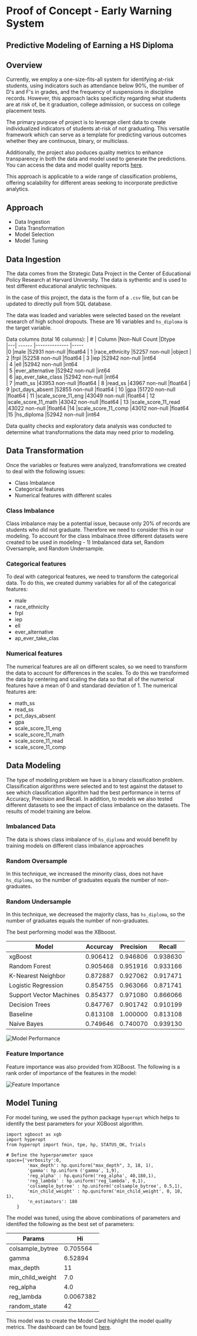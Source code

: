 
# Proof of Concept - Early Warning System

## Predictive Modeling of Earning a HS Diploma

## Overview
Currently, we employ a one-size-fits-all system for identifying at-risk students, using indicators such as attendance below 90%, the number of D's and F's in grades, and the frequency of suspensions in discipline records. However, this approach lacks specificity regarding what students are at risk of, be it graduation, college admission, or success on college placement tests.

The primary purpose of project is to leverage client data to create individualized indicators of students at-risk of not graduating.  This versatile framework which can serve as a template for predicting various outcomes whether they are continuous, binary, or multiclass.

Additionally,  the project also poduces quality metrics to enhance transparency in both the data and model used to generate the predictions.  You can access the data and model quality reports [here](https://rjw-data-poc-early-warning.streamlit.app). 

This approach is applicable to a wide range of classification problems, offering scalability for different areas seeking to incorporate predictive analytics.

## Approach

-  Data Ingestion
-  Data Transformation
-  Model Selection
-  Model Tuning
## Data Ingestion

The data comes from the Strategic Data Project in the Center of Educational Policy Research at Harvard University.  The data is sythentic and is used to test different educational analytic techniques. 

In the case of this project, the data is the form of a `.csv` file, but can be updated to directly pull from SQL database. 

The data was loaded and variables were selected based on the revelant research of high school dropouts.  These are 16 variables and `hs_diploma` is the target variable.  

Data columns (total 16 columns):
| # |  Column               |Non-Null Count  |Dtype  
|---|  ------               |--------------  |-----  
|0  |male                  |52931 non-null  |float64
| 1   |race_ethnicity       |52257 non-null  |object 
| 2   |frpl                 |52258 non-null  |float64
| 3   |iep                  |52942 non-null  |int64  
| 4   |ell                  |52942 non-null  |int64  
| 5   |ever_alternative     |52942 non-null  |int64  
| 6   |ap_ever_take_class   |52942 non-null  |int64  
| 7   |math_ss              |43953 non-null  |float64
| 8   |read_ss              |43967 non-null  |float64
| 9   |pct_days_absent      |52855 non-null  |float64
| 10  |gpa                  |51720 non-null  |float64
| 11  |scale_score_11_eng   |43049 non-null  |float64
| 12  |scale_score_11_math  |43042 non-null  |float64
| 13  |scale_score_11_read  |43022 non-null  |float64
|14  |scale_score_11_comp  |43012 non-null  |float64
|15  |hs_diploma           |52942 non-null  |int64 

Data quality checks and exploratory data analysis was conducted to determine what transformations the data may need prior to modeling. 
## Data Transformation

Once the variables or features were analyzed, transfomrations we created to deal with the following issues:
-  Class Imbalance
-  Categorical features
-  Numerical features with different scales

### Class Imbalance
Class imbalance may be a potential issue, because only 20% of records are students who did not graduate. Therefore we need to consider this in our modeling.  To account for the class imbalnace.three different datasets were created to be used in modeling - 1) Imbalanced data set, Random Oversample, and Random Undersample.

### Categorical features
To deal with categorical features, we need to transform the categorical data.  To do this, we created dummy variables for all of the categorical features:
-  male
-  race_ethnicity
-  frpl
-  iep
-  ell
-  ever_alternative
-  ap_ever_take_clas

### Numerical features  

The numerical features are all on different scales, so we need to transform the data to account for differences in the scales.  To do this we transformed the data by centering and scaling the data so that all of the numerical features have a mean of 0 and standarad deviation of 1.  The numerical features are:
-  math_ss
-  read_ss
-  pct_days_absent
-  gpa
-  scale_score_11_eng
-  scale_score_11_math
-  scale_score_11_read
-  scale_score_11_comp
 
## Data Modeling
  
The type of modeling problem we have is a binary classification problem.  Classification algorithms were selected and to test against the dataset to see which classification algorithm had the best performance in terms of Accuracy, Precision and Recall.  In addition, to models we also tested different datasets to see the impact of class imbalance on the datasets.  The results of model training are below.

### Imbalanced Data  
The data is shows class imbalance of `hs_diploma` and would benefit by training models on different class imbalance approaches
### Random Oversample
In this technique, we increased the minority class, does not have `hs_diploma`, so the number of graduates equals the number of non-graduates.  
### Random Undersample
In this technique, we decreased the majority class, has `hs_diploma`, so the number of graduates equals the number of non-graduates.  

The best performing model was the XBboost.  

|Model | Accurcay | Precision | Recall
|------|----------|-----------|-------
|xgBoost	|0.906412	|0.946806	|0.938630
|Random Forest	|0.905468|	0.951916	|0.933166
|K-Nearest Neighbor|	0.872887|	0.927062	|0.917471
|Logistic Regression	|0.854755	|0.963066|	0.871741
|Support Vector Machines|	0.854377|	0.971080	|0.866066
|Decision Trees|	0.847767|	0.901742	|0.910199
|Baseline	|0.813108	|1.000000	|0.813108
|Naive Bayes|	0.749646	|0.740070	|0.939130

![Model Performance](src/static/model_performance.png)


### Feature Importance
Feature importance was also provided from XGBoost.  The following is a rank order of importance of the features in the model:

![Feature Importance](src/static/feature_importance.png)


## Model Tuning

For model tuning, we used the python package `hyperopt` which helps to identify the best parameters for your XGBoost algorithm.  

```
import xgboost as xgb
import hyperopt
from hyperopt import fmin, tpe, hp, STATUS_OK, Trials

# Define the hyperparameter space
space={'verbosity':0,
        'max_depth': hp.quniform("max_depth", 3, 18, 1),
        'gamma': hp.uniform ('gamma', 1,9),
        'reg_alpha' : hp.quniform('reg_alpha', 40,180,1),
        'reg_lambda' : hp.uniform('reg_lambda', 0,1),
        'colsample_bytree' : hp.uniform('colsample_bytree', 0.5,1),
        'min_child_weight' : hp.quniform('min_child_weight', 0, 10, 1),
        'n_estimators': 180
    }
```

The model was tuned, using the above combinations of parameters and identifed the following as the best set of parameters:
  
|Params  |Hi  
|--------|---------
|colsample_bytree | 0.705564
|gamma | 6.52894
|max_depth | 11
|min_child_weight | 7.0
|reg_alpha| 4.0
|reg_lambda | 0.0067382
|random_state | 42

This model was to create the Model Card highlight the model quality metrics.  The dashboard can be found [here](https://rjw-data-poc-early-warning.streamlit.app). 

